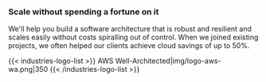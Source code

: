### Scale without spending a fortune on it

We'll help you build a software architecture that is robust and resilient and scales
easily without costs spiralling out of control. When we joined existing projects, we
often helped our clients achieve cloud savings of up to 50%.

{{< industries-logo-list >}}
AWS Well-Architected|img/logo-aws-wa.png|350
{{< /industries-logo-list >}}
